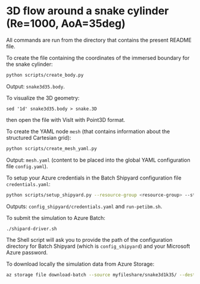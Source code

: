 # 3D flow around a snake cylinder (Re=1000, AoA=35deg)

All commands are run from the directory that contains the present README file.

To create the file containing the coordinates of the immersed boundary for the snake cylinder:

```bash
python scripts/create_body.py
```

Output: `snake3d35.body`.

To visualize the 3D geometry:

```
sed '1d' snake3d35.body > snake.3D
```

then open the file with VisIt with Point3D format.

To create the YAML node `mesh` (that contains information about the structured Cartesian grid):

```bash
python scripts/create_mesh_yaml.py
```

Output: `mesh.yaml` (content to be placed into the global YAML configuration file `config.yaml`).

To setup your Azure credentials in the Batch Shipyard configuration file `credentials.yaml`:

```bash
python scripts/setup_shipyard.py --resource-group <resource-group> --storage-account-name <storage-accout-name> --share-name <storage-fileshare-name>
```

Outputs: `config_shipyard/credentials.yaml` and `run-petibm.sh`.

To submit the simulation to Azure Batch:

```bash
./shipard-driver.sh
```

The Shell script will ask you to provide the path of the configuration directory for Batch Shipyard (which is `config_shipyard`) and your Microsoft Azure password.

To download locally the simulation data from Azure Storage:

```bash
az storage file download-batch --source myfileshare/snake3d1k35/ --destination output --account-name <storage-account-name>
```
